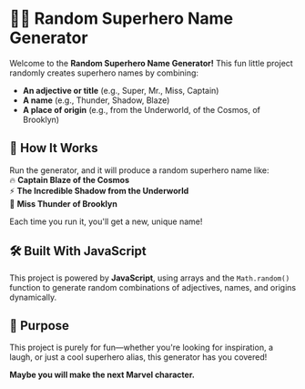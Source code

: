 # 🦸‍♂️ Random Superhero Name Generator  

Welcome to the **Random Superhero Name Generator!** This fun little project randomly creates superhero names by combining:  

- **An adjective or title** (e.g., Super, Mr., Miss, Captain)  
- **A name** (e.g., Thunder, Shadow, Blaze)  
- **A place of origin** (e.g., from the Underworld, of the Cosmos, of Brooklyn)  

## 🎲 How It Works  
Run the generator, and it will produce a random superhero name like:  
🔥 **Captain Blaze of the Cosmos**  
⚡ **The Incredible Shadow from the Underworld**  
🦸 **Miss Thunder of Brooklyn**  

Each time you run it, you'll get a new, unique name!  

## 🛠️ Built With JavaScript  
This project is powered by **JavaScript**, using arrays and the `Math.random()` function to generate random combinations of adjectives, names, and origins dynamically. 

## 🚀 Purpose  
This project is purely for fun—whether you're looking for inspiration, a laugh, or just a cool superhero alias, this generator has you covered!  

**Maybe you will make the next Marvel character.**  
